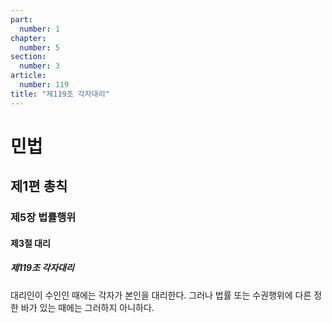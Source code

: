 ```yaml
---
part:
  number: 1
chapter:
  number: 5
section:
  number: 3
article:
  number: 119
title: "제119조 각자대리"
---
```

# 민법

## 제1편 총칙

### 제5장 법률행위

#### 제3절 대리

##### 제119조 각자대리

대리인이 수인인 때에는 각자가 본인을 대리한다. 그러나 법률 또는 수권행위에 다른 정한 바가 있는 때에는 그러하지 아니하다.
